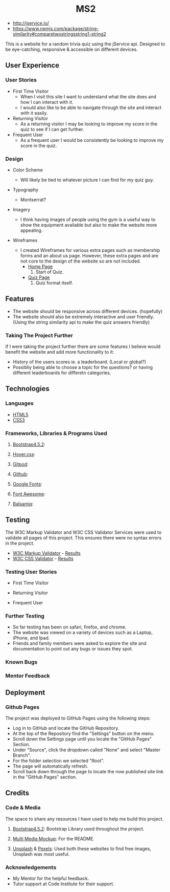 <h1 align="center">MS2</h1>

- http://jservice.io/
- https://www.npmjs.com/package/string-similarity#comparetwostringsstring1-string2

This is a website for a random trivia quiz using the jService api. Designed to be eye-catching, responsive & accessible on different devices.

## User Experience

### User Stories

- First Time Visitor
    - When I visit this site I want to understand what the site does and how I can interact with it.
    - I would also like to be able to navigate through the site and interact with it easily.
- Returning Visitor
    - As a returning visitor I may be looking to improve my score in the quiz to see if I can get further.
- Frequent User
    - As a frequent user I would be consistently be looking to improve my score in the quiz.

### Design

- Color Scheme
    - Will likely be tied to whatever picture I can find for my quiz guy.

- Typography
    - Montserrat?
- Imagery
    - I think having images of people using the gym is a useful way to show the equipment available but also to make the website more appealing.

- Wireframes
    - I created Wireframes for various extra pages such as membership forms and an about us page. However, these extra pages and are not core to the design of the website so are not included.
        - [Home Page](/workspace/Code-Institute-MS2/documentation/)
            1. Start of Quiz.
        - [Quiz Page](/workspace/Code-Institute-MS2/documentation/)
            1. Quiz format itself.

## Features

- The website should be responsive across different devices. (hopefully)
- The website should also be extremely interactive and user friendly. (Using the string similarity api to make the quiz answers friendly)

### Taking The Project Further

If I were taking the project further there are some features I believe would benefit the website and add more functionality to it:
- History of the users scores ie. a leaderboard. (Local or global?)
- Possibliy being able to choose a topic for the questions? or having different leaderboards for differetn categories.

## Technologies

### Languages

- [HTML5](https://en.wikipedia.org/wiki/HTML5)
- [CSS3](https://en.wikipedia.org/wiki/CSS)

### Frameworks, Libraries & Programs Used

1. [Bootstrap4.5.2](https://getbootstrap.com/):

1. [Hover.css](http://ianlunn.github.io/Hover/):

1. [Gitpod](https://www.gitpod.io/): 

1. [Github](https://github.com/):

1. [Google Fonts](https://fonts.google.com/?query=Oswa):


1. [Font Awesome](https://fontawesome.com/):

1. [Balsamiq](https://balsamiq.com/):

## Testing

The W3C Markup Validator and W3C CSS Validator Services were used to validate all pages of this project. This ensures there were no syntax errors in the project.


-   [W3C Markup Validator](https://validator.w3.org/) - [Results]()
-   [W3C CSS Validator](https://jigsaw.w3.org/css-validator/) - [Results]()

### Testing User Stories

- First Time Visitor
    
- Returning Visitor

- Frequent User

### Further Testing

- So far testing has been on safari, firefox, and chrome.
- The website was viewed on a variety of devices such as a Laptop, iPhone, and Ipad.
- Friends and family members were asked to explore the site and documentation to point out any bugs or issues they spot.

### Known Bugs

### Mentor Feedback

## Deployment

### Github Pages

The project was deployed to GitHub Pages using the following steps:

- Log in to GitHub and locate the GitHub Repository.
- At the top of the Repository find the "Settings" button on the menu.
- Scroll down the Settings page until you locate the "GitHub Pages" Section.
- Under "Source", click the dropdown called "None" and select "Master Branch".
- For the folder selection we selected "Root".
- The page will automatically refresh.
- Scroll back down through the page to locate the now published site link in the "GitHub Pages" section.


## Credits

### Code & Media

The space to share any resources I have used to help me build this project.

1. [Bootstrap4.5.2](https://getbootstrap.com/): Bootstrap Library used throughout the project.


1. [Multi Media Mockup](https://techsini.com/multi-mockup/): For the README.

1. [Unsplash](https://unsplash.com/) & [Pexels](https://www.pexels.com/): Used both these websites to find free images, Unsplash was most useful.

### Acknowledgements

- My Mentor for the helpful feedback.
- Tutor support at Code Institute for their support.
